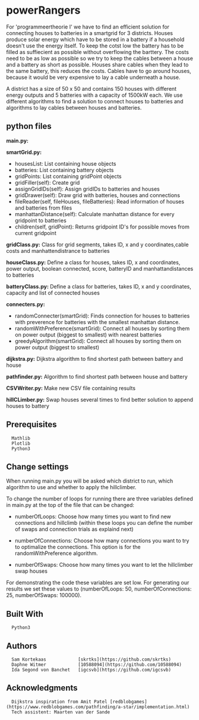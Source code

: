 # powerRangers

For 'programmeertheorie I' we have to find an efficient solution for connecting houses to batteries in a smartgrid for 3 districts. Houses produce solar energy which have to be stored in a battery if a household doesn't use the energy itself. To keep the cotst low the battery has to be filled as suffiecient as possible without overflowing the barttery. The costs need to be as low as possible so we try to keep the cables between a house and a battery as short as possible. Houses share cables when they lead to the same battery, this reduces the costs. Cables have to go around houses, because it would be very expensive to lay a cable underneath a house. 

A district has a size of 50 x 50 and contains 150 houses with different energy outputs and 5 batteries with a capacity of 1500kW each. We use different algorithms to find a solution to connect houses to batteries and algorithms to lay cables between houses and batteries.

## python files

**main.py:**

**smartGrid.py:**
- housesList: List containing house objects
- batteries: List containing battery objects
- gridPoints: List containing gridPoint objects
- gridFiller(self): Create grid
- assignGridIDs(self): Assign gridIDs to batteries and houses
- gridDrawer(self): Draw grid with batteries, houses and connections
- fileReader(self, fileHouses, fileBatteries): Read information of houses and batteries from files
- manhattanDistance(self): Calculate manhattan distance for every gridpoint to batteries
- children(self, gridPoint): Returns gridpoint ID's for possible moves from current gridpoint

**gridClass.py:** Class for grid segments, takes ID, x and y coordinates,cable costs and manhattendistrance to batteries

**houseClass.py:** Define a class for houses, takes ID, x and coordinates, power output, boolean connected, score, batteryID and           manhattandistances to batteries

**batteryClass.py:** Define a class for batteries, takes ID, x and y coordinates, capacity and list of connected houses

**connecters.py:**
- randomConnecter(smartGrid): Finds connection for houses to batteries with preverence for batteries with
                 the smallest manhattan distance.</li>
- randomWithPreference(smartGrid): Connect all houses by sorting them on power output (biggest to smallest) with nearest                   batteries
- greedyAlgorithm(smartGrid): Connect all houses by sorting them on power output (biggest to smallest)

**dijkstra.py:** Dijkstra algorithm to find shortest path between battery and house

**pathfinder.py:** Algorithm to find shortest path between house and battery

**CSVWriter.py:** Make new CSV file containing results

**hillCLimber.py:** Swap houses several times to find better solution to append houses to battery

## Prerequisites
```
  Mathlib 
  Plotlib
  Python3
```

## Change settings

  When running main.py you will be asked which district to run, which algorithm to use and whether to apply the hillclimber.

  To change the number of loops for running there are three variables defined in main.py at the top of the file that can be changed: 
  
  - numberOfLoops: Choose how many times you want to find new connections and hillclimb (within these loops you can define the number of  swaps and connection trials as explaind next)
  
  - numberOfConnections: Choose how many connections you want to try to optimalize the connections. This option is for the randomWithPreference algorithm. 
    
 - numberOfSwaps: Choose how many times you want to let the hillclimber swap houses
 
 For demonstrating the code these variables are set low. For generating our results we set these values to (numberOfLoops: 50, numberOfConnections: 25, numberOfSwaps: 100000).
 
## Built With
```
  Python3
```

## Authors
```
  Sam Kortekaas            [skrtks](https://github.com/skrtks)
  Daphne Witmer            [10588094](https://github.com/10588094)
  Ida Segond von Banchet   [igcsvb](https://github.com/igcsvb)
```

## Acknowledgments
```
  Dijkstra inspiration from Amit Patel [redblobgames] (https://www.redblobgames.com/pathfinding/a-star/implementation.html)
  Tech assistent: Maarten van der Sande
```
